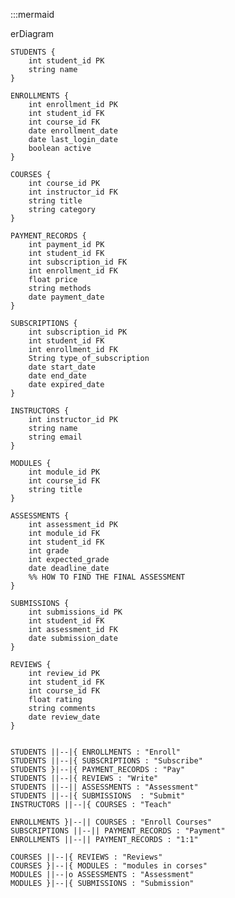 :::mermaid

erDiagram

    STUDENTS {
        int student_id PK
        string name
    }

    ENROLLMENTS {
        int enrollment_id PK
        int student_id FK
        int course_id FK
        date enrollment_date
        date last_login_date
        boolean active
    }

    COURSES {
        int course_id PK
        int instructor_id FK
        string title
        string category
    }

    PAYMENT_RECORDS {
        int payment_id PK
        int student_id FK
        int subscription_id FK
        int enrollment_id FK
        float price
        string methods
        date payment_date
    }

    SUBSCRIPTIONS {
        int subscription_id PK
        int student_id FK
        int enrollment_id FK
        String type_of_subscription
        date start_date
        date end_date
        date expired_date
    }

    INSTRUCTORS {
        int instructor_id PK
        string name
        string email
    }

    MODULES {
        int module_id PK
        int course_id FK
        string title
    }

    ASSESSMENTS {
        int assessment_id PK
        int module_id FK
        int student_id FK
        int grade
        int expected_grade
        date deadline_date
        %% HOW TO FIND THE FINAL ASSESSMENT
    }

    SUBMISSIONS {
        int submissions_id PK
        int student_id FK
        int assessment_id FK
        date submission_date
    }

    REVIEWS {
        int review_id PK
        int student_id FK
        int course_id FK
        float rating
        string comments
        date review_date
    }


    STUDENTS ||--|{ ENROLLMENTS : "Enroll"
    STUDENTS ||--|{ SUBSCRIPTIONS : "Subscribe"
    STUDENTS }|--|{ PAYMENT_RECORDS : "Pay"
    STUDENTS ||--|{ REVIEWS : "Write"
    STUDENTS ||--|| ASSESSMENTS : "Assessment"
    STUDENTS ||--|{ SUBMISSIONS  : "Submit"
    INSTRUCTORS ||--|{ COURSES : "Teach"

    ENROLLMENTS }|--|| COURSES : "Enroll Courses"
    SUBSCRIPTIONS ||--|| PAYMENT_RECORDS : "Payment"
    ENROLLMENTS ||--|| PAYMENT_RECORDS : "1:1"

    COURSES ||--|{ REVIEWS : "Reviews"
    COURSES }|--|{ MODULES : "modules in corses"
    MODULES ||--|o ASSESSMENTS : "Assessment"
    MODULES }|--|{ SUBMISSIONS : "Submission"
